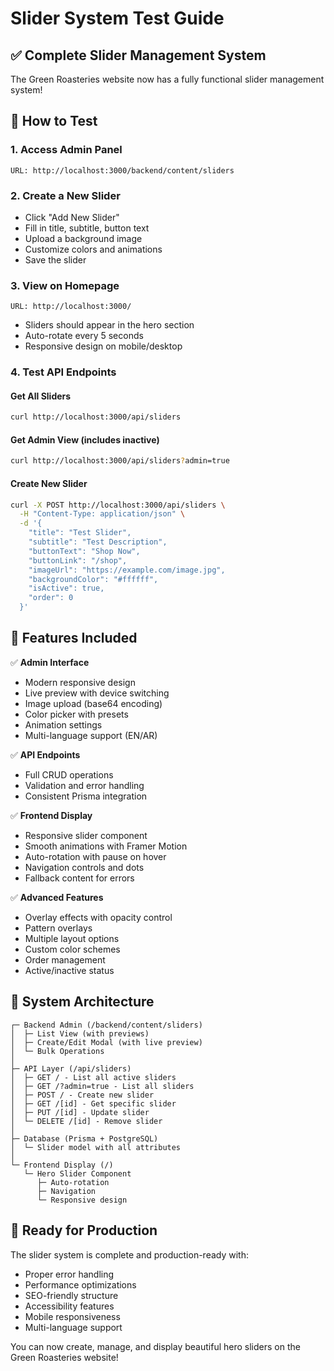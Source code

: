 # Slider System Test Guide

## ✅ Complete Slider Management System

The Green Roasteries website now has a fully functional slider management system!

## 🧪 How to Test

### 1. **Access Admin Panel**
```
URL: http://localhost:3000/backend/content/sliders
```

### 2. **Create a New Slider**
- Click "Add New Slider" 
- Fill in title, subtitle, button text
- Upload a background image
- Customize colors and animations
- Save the slider

### 3. **View on Homepage**
```
URL: http://localhost:3000/
```
- Sliders should appear in the hero section
- Auto-rotate every 5 seconds
- Responsive design on mobile/desktop

### 4. **Test API Endpoints**

#### Get All Sliders
```bash
curl http://localhost:3000/api/sliders
```

#### Get Admin View (includes inactive)
```bash
curl http://localhost:3000/api/sliders?admin=true
```

#### Create New Slider
```bash
curl -X POST http://localhost:3000/api/sliders \
  -H "Content-Type: application/json" \
  -d '{
    "title": "Test Slider",
    "subtitle": "Test Description", 
    "buttonText": "Shop Now",
    "buttonLink": "/shop",
    "imageUrl": "https://example.com/image.jpg",
    "backgroundColor": "#ffffff",
    "isActive": true,
    "order": 0
  }'
```

## 🎨 Features Included

✅ **Admin Interface**
- Modern responsive design
- Live preview with device switching
- Image upload (base64 encoding)
- Color picker with presets
- Animation settings
- Multi-language support (EN/AR)

✅ **API Endpoints**
- Full CRUD operations
- Validation and error handling
- Consistent Prisma integration

✅ **Frontend Display**
- Responsive slider component
- Smooth animations with Framer Motion
- Auto-rotation with pause on hover
- Navigation controls and dots
- Fallback content for errors

✅ **Advanced Features**
- Overlay effects with opacity control
- Pattern overlays
- Multiple layout options
- Custom color schemes
- Order management
- Active/inactive status

## 🔧 System Architecture

```
┌─ Backend Admin (/backend/content/sliders)
│  ├─ List View (with previews)
│  ├─ Create/Edit Modal (with live preview) 
│  └─ Bulk Operations
│
├─ API Layer (/api/sliders)
│  ├─ GET / - List all active sliders
│  ├─ GET /?admin=true - List all sliders
│  ├─ POST / - Create new slider
│  ├─ GET /[id] - Get specific slider
│  ├─ PUT /[id] - Update slider
│  └─ DELETE /[id] - Remove slider
│
├─ Database (Prisma + PostgreSQL)
│  └─ Slider model with all attributes
│
└─ Frontend Display (/)
   └─ Hero Slider Component
      ├─ Auto-rotation
      ├─ Navigation
      └─ Responsive design
```

## 🚀 Ready for Production

The slider system is complete and production-ready with:
- Proper error handling
- Performance optimizations  
- SEO-friendly structure
- Accessibility features
- Mobile responsiveness
- Multi-language support

You can now create, manage, and display beautiful hero sliders on the Green Roasteries website! 